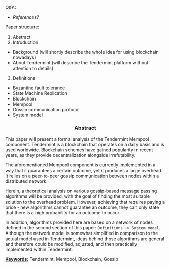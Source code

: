 
Q&A:
- *References?*

Paper structure:
1. Abstract
2. Introduction
* Background (will shortly describe the whole idea for using blockchain nowadays)
* About Tendermint (will describe the Tendermint platform without attention to details)
3. Definitions
* Byzantine fault tolerance
* State Machine Replication
* Blockchain
* Mempool
* Gossip communication protocol
* System model

<div align='center'> 
	<h3>Abstract</h3>
</div>

This paper will present a formal analysis of the Tendermint Mempool component. Tendermint is a blockchain that operates on a daily basis and is used worldwide. Blockchain schemes have gained popularity in recent years, as they provide decentralization alongside irrefutability.  

The aforementioned Mempool component is currently implemented in a way that it guarantees a certain outcome, yet it produces a large overhead. It relies on a peer-to-peer gossip communication between nodes within a distributed network. 

Herein, a theoretical analysis on various gossip-based message passing algorithms will be provided, with the goal of finding the most suitable solution to the overhead problem. However, achieving that requires paying a price - new algorithms cannot guarantee an outcome, they can only state that there is a high probability for an outcome to occur.

In addition, algorithms provided here are based on a network of nodes defined in the second section of this paper: `Definitions -> System model`. Although the network model is somewhat simplified  in comparison to the actual model used in Tendermint, ideas behind those algorithms are general and therefore could be modified, adjusted, and then practically implemented within Tendermint.

<u>**Keywords:**</u> Tendermint, Mempool, Blockchain, Gossip

<!--stackedit_data:
eyJoaXN0b3J5IjpbODgyNTQzMiwxNzE4ODcxNDEzLC0xNzQ5MD
QwNzA5LC0xNDY2MDk2ODYzLC0xMjYzMzA0MDYsMTMxODYyNDUx
MCwtOTIwMTQwODA5LDEyMzgyMjAyODEsLTEyNzA0MjE0ODIsOT
Y5NjE2NDg4LDE4NjY2MDg1MTgsMTc3MjMxOTc5NSw0ODEzMTk1
OTcsNzI1MjUwNDU5LC0xMDM4NzczMjM3LC0xMzk2MzQxOTQsMT
Y5OTM0OTQ4Ml19
-->